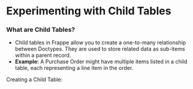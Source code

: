 # Experimenting with Child Tables

### What are Child Tables?

 - Child tables in Frappe allow you to create a one-to-many relationship between Doctypes. They are used to store related data as sub-items within a parent record.
- **Example:** A Purchase Order might have multiple items listed in a child table, each representing a line item in the order.

Creating a Child Table:

<!--stackedit_data:
eyJoaXN0b3J5IjpbMTk3MTg3ODEwMCw4ODQyMzkwMDJdfQ==
-->